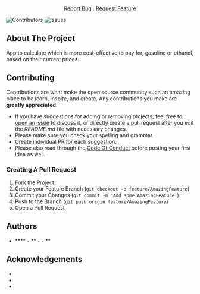 <br/>
<p align="center">
  <p align="center">
    <a href="https://github.com/felipe-rodolfo/fuel-optimizer/issues">Report Bug</a>
    .
    <a href="https://github.com/felipe-rodolfo/fuel-optimizer/issues">Request Feature</a>
  </p>
</p>

![Contributors](https://img.shields.io/github/contributors/felipe-rodolfo/fuel-optimizer?color=dark-green) ![Issues](https://img.shields.io/github/issues/felipe-rodolfo/fuel-optimizer) 

## About The Project

App to calculate which is more cost-effective to pay for, gasoline or ethanol, based on their current prices.

## Contributing

Contributions are what make the open source community such an amazing place to be learn, inspire, and create. Any contributions you make are **greatly appreciated**.
* If you have suggestions for adding or removing projects, feel free to [open an issue](https://github.com/felipe-rodolfo/fuel-optimizer/issues/new) to discuss it, or directly create a pull request after you edit the *README.md* file with necessary changes.
* Please make sure you check your spelling and grammar.
* Create individual PR for each suggestion.
* Please also read through the [Code Of Conduct](https://github.com/felipe-rodolfo/fuel-optimizer/blob/main/CODE_OF_CONDUCT.md) before posting your first idea as well.

### Creating A Pull Request

1. Fork the Project
2. Create your Feature Branch (`git checkout -b feature/AmazingFeature`)
3. Commit your Changes (`git commit -m 'Add some AmazingFeature'`)
4. Push to the Branch (`git push origin feature/AmazingFeature`)
5. Open a Pull Request

## Authors

* **** - ** - []() - **

## Acknowledgements

* []()
* []()
* []()
